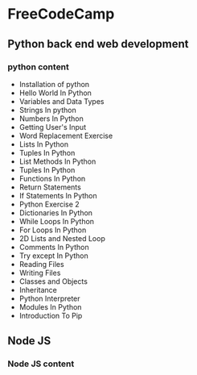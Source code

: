 # FreeCodeCamp

## Python back end web development

### python content

- Installation of python
- Hello World In Python
- Variables and Data Types
- Strings In python
- Numbers In Python
- Getting User's Input
- Word Replacement Exercise
- Lists In Python
- Tuples In Python
- List Methods In Python
- Tuples In Python
- Functions In Python
- Return Statements
- If Statements In Python
- Python Exercise 2
- Dictionaries In Python
- While Loops In Python
- For Loops In Python
- 2D Lists and Nested Loop
- Comments In Python
- Try except In Python
- Reading Files
- Writing Files
- Classes and Objects
- Inheritance
- Python Interpreter
- Modules In Python
- Introduction To Pip

## Node JS

### Node JS content
